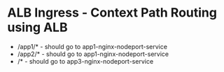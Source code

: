 # ALB Ingress - Context Path Routing using ALB
- /app1/* - should go to app1-nginx-nodeport-service
- /app2/* - should go to app1-nginx-nodeport-service
- /* - should go to app3-nginx-nodeport-service
